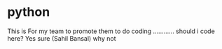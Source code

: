 # python
This is For my team to promote them to do coding ............
should i code here? Yes sure (Sahil Bansal)
why not
